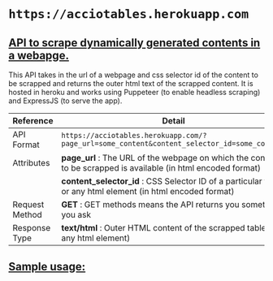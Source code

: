# `https://acciotables.herokuapp.com`

## <ins>API to scrape dynamically generated contents in a webapge.</ins>

This API takes in the url of a webpage and css selector id of the content to be scrapped and returns the outer html text of the scrapped content. It is hosted in heroku and works using Puppeteer (to enable headless scraping) and ExpressJS (to serve the app). 


| Reference | Detail |
| - | - |
| API Format | `https://acciotables.herokuapp.com/?page_url=some_content&content_selector_id=some_content` |
| Attributes |  **page_url** : The URL of the webpage on which the content to be scrapped is available (in html encoded format)  |
|  | **content_selector_id** : CSS Selector ID of a particular table or any html element (in html encoded format)|
| Request Method | **GET** : GET methods means the API returns you something you ask |
| Response Type | **text/html** : Outer HTML content of the scrapped table (or any html element) |

## <ins> Sample usage:</ins>



